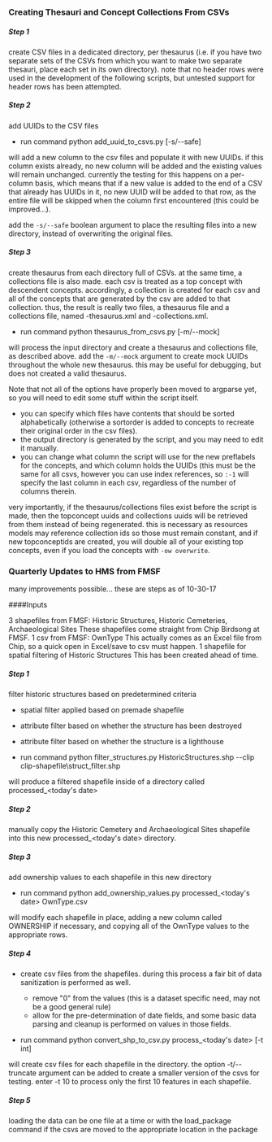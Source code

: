 ### Creating Thesauri and Concept Collections From CSVs

##### Step 1

create CSV files in a dedicated directory, per thesaurus (i.e. if you have two separate sets of the CSVs from which you want to make two separate thesauri, place each set in its own directory). note that no header rows were used in the development of the following scripts, but untested support for header rows has been attempted.

##### Step 2

add UUIDs to the CSV files

+ run command
        python add_uuid_to_csvs.py <csv directory> [-s/--safe]
        
will add a new column to the csv files and populate it with new UUIDs. if this column exists already, no new column will be added and the existing values will remain unchanged. currently the testing for this happens on a per-column basis, which means that if a new value is added to the end of a CSV that already has UUIDs in it, no new UUID will be added to that row, as the entire file will be skipped when the column first encountered (this could be improved...).

add the `-s/--safe` boolean argument to place the resulting files into a new directory, instead of overwriting the original files.
        
##### Step 3

create thesaurus from each directory full of CSVs. at the same time, a collections file is also made. each csv is treated as a top concept with descendent concepts. accordingly, a collection is created for each csv and all of the concepts that are generated by the csv are added to that collection. thus, the result is really two files, a thesaurus file and a collections file, named <csv directory>-thesaurus.xml and <csv directory>-collections.xml.

+ run command
        python thesaurus_from_csvs.py <csv directory> [-m/--mock]
        
will process the input directory and create a thesaurus and collections file, as described above. add the `-m/--mock` argument to create mock UUIDs throughout the whole new thesaurus. this may be useful for debugging, but does not created a valid thesaurus.

Note that not all of the options have properly been moved to argparse yet, so you will need to edit some stuff within the script itself. 

+ you can specify which files have contents that should be sorted alphabetically (otherwise a sortorder is added to concepts to recreate their original order in the csv files).
+ the output directory is generated by the script, and you may need to edit it manually.
+ you can change what column the script will use for the new preflabels for the concepts, and which column holds the UUIDs (this must be the same for all csvs, however you can use index references, so `:-1` will specify the last column in each csv, regardless of the number of columns therein.

very importantly, if the thesaurus/collections files exist before the script is made, then the topconcept uuids and collections uuids will be retrieved from them instead of being regenerated. this is necessary as resources models may reference collection ids so those must remain constant, and if new topconceptids are created, you will double all of your existing top concepts, even if you load the concepts with `-ow overwrite`.

### Quarterly Updates to HMS from FMSF

many improvements possible... these are steps as of 10-30-17

####Inputs

3 shapefiles from FMSF: Historic Structures, Historic Cemeteries, Archaeological Sites
    These shapefiles come straight from Chip Birdsong at FMSF.
1 csv from FMSF: OwnType
    This actually comes as an Excel file from Chip, so a quick open in Excel/save to csv must happen.
1 shapefile for spatial filtering of Historic Structures
    This has been created ahead of time.

##### Step 1

filter historic structures based on predetermined criteria

+ spatial filter applied based on premade shapefile
+ attribute filter based on whether the structure has been destroyed
+ attribute filter based on whether the structure is a lighthouse

+ run command
        python filter_structures.py HistoricStructures.shp --clip clip-shapefile\struct_filter.shp

will produce a filtered shapefile inside of a directory called processed_<today's date>

##### Step 2

manually copy the Historic Cemetery and Archaeological Sites shapefile into this new processed_<today's date> directory.

##### Step 3

add ownership values to each shapefile in this new directory

+ run command
        python add_ownership_values.py processed_<today's date> OwnType.csv

will modify each shapefile in place, adding a new column called OWNERSHIP if necessary, and copying all of the OwnType values to the appropriate rows.

##### Step 4

+ create csv files from the shapefiles. during this process a fair bit of data sanitization is performed as well.
    + remove "0" from the values (this is a dataset specific need, may not be a good general rule)
    + allow for the pre-determination of date fields, and some basic data parsing and cleanup is performed on values in those fields.

+ run command
        python convert_shp_to_csv.py process_<today's date> [-t int]

will create csv files for each shapefile in the directory. the option -t/--truncate argument can be added to create a smaller version of the csvs for testing. enter -t 10 to process only the first 10 features in each shapefile.

##### Step 5

loading the data can be one file at a time or with the load_package command if the csvs are moved to the appropriate location in the package
